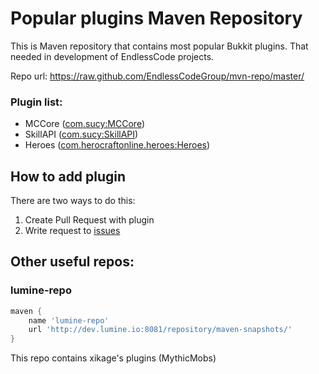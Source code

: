 # Popular plugins Maven Repository
This is Maven repository that contains most popular Bukkit plugins. That needed in development of EndlessCode projects.

Repo url: https://raw.github.com/EndlessCodeGroup/mvn-repo/master/

### Plugin list:
- MCCore ([com.sucy:MCCore](https://github.com/EndlessCodeGroup/mvn-repo/tree/master/com/sucy/MCCore))
- SkillAPI ([com.sucy:SkillAPI](https://github.com/EndlessCodeGroup/mvn-repo/tree/master/com/sucy/SkillAPI))
- Heroes ([com.herocraftonline.heroes:Heroes](https://github.com/EndlessCodeGroup/mvn-repo/tree/master/com/herocraftonline/heroes/Heroes))

## How to add plugin
There are two ways to do this:
  1. Create Pull Request with plugin
  2. Write request to [issues](https://github.com/EndlessCodeGroup/mvn-repo/issues)

## Other useful repos:
### lumine-repo
```groovy
maven {
    name 'lumine-repo'
    url 'http://dev.lumine.io:8081/repository/maven-snapshots/'
}
```
This repo contains xikage's plugins (MythicMobs)
